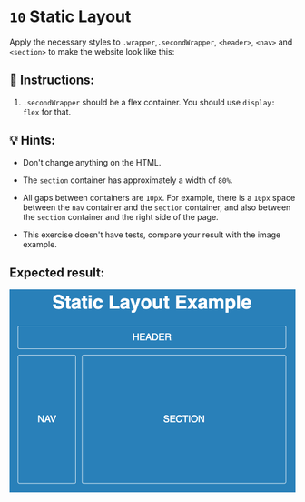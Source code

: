 # `10` Static Layout 

Apply the necessary styles to `.wrapper`,`.secondWrapper`, `<header>`, `<nav>` and `<section>` to make the website look like this:

## 📝 Instructions:
1. `.secondWrapper` should be a flex container. You should use `display: flex` for that.

## 💡 Hints: 

- Don't change anything on the HTML.

- The `section` container has approximately a width of `80%`.

- All gaps between containers are `10px`. For example, there is a `10px` space between the `nav` container and the `section` container, and also between the `section` container and the right side of the page.

- This exercise doesn't have tests, compare your result with the image example.

## Expected result:

![Static Layout](../../.learn/assets/0B62fyP.png?raw=true)
